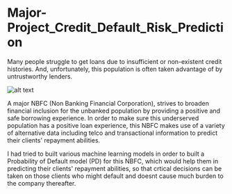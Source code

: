 # Major-Project_Credit_Default_Risk_Prediction

Many people struggle to get loans due to insufficient or non-existent credit histories. And, unfortunately, this population is often taken advantage of by untrustworthy lenders.

![alt text](https://frankdatascience.files.wordpress.com/2018/04/default-on-loans.jpg?w=700)

A major NBFC (Non Banking Financial Corporation), strives to broaden financial inclusion for the unbanked population by providing a positive and safe borrowing experience. In order to make sure this underserved population has a positive loan experience, this NBFC makes use of a variety of alternative data including telco and transactional information to predict their clients' repayment abilities.

I had tried to built various machine learning models in order to built a Probability of Default model (PD) for this NBFC, which would help them in predicting their clients' repayment abilities, so that crtical decisions can be taken on those clients who might default and doesnt cause much burden to the company thereafter.
